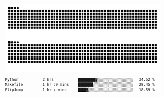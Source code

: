 ![Snake Animation](https://raw.githubusercontent.com/tomhea/tomhea/output/github-contribution-grid-snake-dark.svg#gh-dark-mode-only)
![Snake Animation](https://raw.githubusercontent.com/tomhea/tomhea/output/github-contribution-grid-snake.svg#gh-light-mode-only)

<p></p>

<!--START_SECTION:waka-->

```txt
Python           2 hrs           ████████▓░░░░░░░░░░░░░░░░   34.52 %
Makefile         1 hr 39 mins    ███████░░░░░░░░░░░░░░░░░░   28.45 %
FlipJump         1 hr 4 mins     ████▓░░░░░░░░░░░░░░░░░░░░   18.59 %
```

<!--END_SECTION:waka-->
